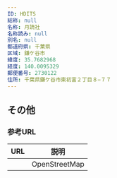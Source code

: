 ```yaml
---
ID: HDITS
総称: null
名称: 月読社
名称読み: null
別名: null
都道府県: 千葉県
区域: 鎌ケ谷市
緯度: 35.7682968
経度: 140.0095329
郵便番号: 2730122
住所: 千葉県鎌ケ谷市東初富２丁目８−７７
---
```


## その他

### 参考URL

| URL | 説明          |
| --- | ------------- |
|     | OpenStreetMap |
